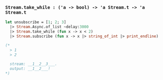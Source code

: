 ### `Stream.take_while : ('a -> bool) -> 'a Stream.t -> 'a Stream.t`

```ocaml
let unsubscribe = [1; 2; 3]
  |> Stream.Async.of_list ~delay:3000
  |> Stream.take_while (fun x -> x < 2)
  |> Stream.subscribe (fun x -> x |> string_of_int |> print_endline)

(*
  > 1
  > 2
  
  stream: __1__2__3___.
  output: __1__2___!
*)
```